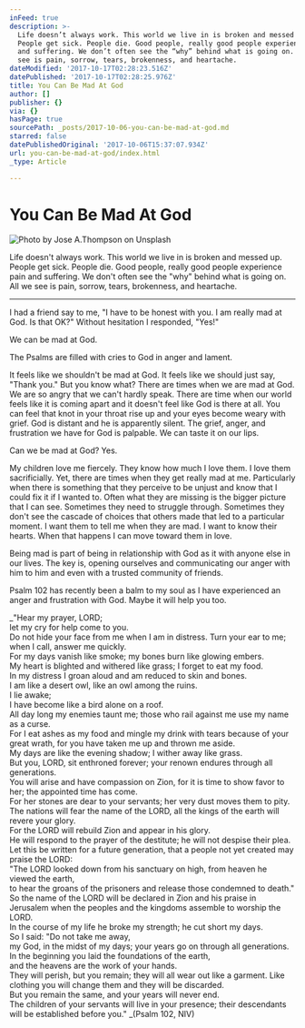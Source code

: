 ```yaml
---
inFeed: true
description: >-
  Life doesn’t always work. This world we live in is broken and messed up.
  People get sick. People die. Good people, really good people experience pain
  and suffering. We don’t often see the “why” behind what is going on. All we
  see is pain, sorrow, tears, brokenness, and heartache. 
dateModified: '2017-10-17T02:28:23.516Z'
datePublished: '2017-10-17T02:28:25.976Z'
title: You Can Be Mad At God
author: []
publisher: {}
via: {}
hasPage: true
sourcePath: _posts/2017-10-06-you-can-be-mad-at-god.md
starred: false
datePublishedOriginal: '2017-10-06T15:37:07.934Z'
url: you-can-be-mad-at-god/index.html
_type: Article

---
```

# You Can Be Mad At God
![Photo by Jose A.Thompson on Unsplash](https://the-grid-user-content.s3-us-west-2.amazonaws.com/604f9679-0fe1-47eb-b7f3-a3f6a3e4f6ef.jpg)

Life doesn't always work. This world we live in is broken and messed up. People get sick. People die. Good people, really good people experience pain and suffering. We don't often see the "why" behind what is going on. All we see is pain, sorrow, tears, brokenness, and heartache. 

---

I had a friend say to me, "I have to be honest with you. I am really mad at God. Is that OK?" Without hesitation I responded, "Yes!" 

We can be mad at God. 

The Psalms are filled with cries to God in anger and lament. 

It feels like we shouldn't be mad at God. It feels like we should just say, "Thank you." But you know what? There are times when we are mad at God. We are so angry that we can't hardly speak. There are time when our world feels like it is coming apart and it doesn't feel like God is there at all. You can feel that knot in your throat rise up and your eyes become weary with grief. God is distant and he is apparently silent. The grief, anger, and frustration we have for God is palpable. We can taste it on our lips. 

Can we be mad at God? Yes. 

My children love me fiercely. They know how much I love them. I love them sacrificially. Yet, there are times when they get really mad at me. Particularly when there is something that they perceive to be unjust and know that I could fix it if I wanted to. Often what they are missing is the bigger picture that I can see. Sometimes they need to struggle through. Sometimes they don't see the cascade of choices that others made that led to a particular moment. I want them to tell me when they are mad. I want to know their hearts. When that happens I can move toward them in love.

Being mad is part of being in relationship with God as it with anyone else in our lives. The key is, opening ourselves and communicating our anger with him to him and even with a trusted community of friends. 

Psalm 102 has recently been a balm to my soul as I have experienced an anger and frustration with God. Maybe it will help you too. 

_"Hear my prayer, LORD;   
let my cry for help come to you.   
Do not hide your face from me
when I am in distress.
Turn your ear to me;
when I call, answer me quickly.   
For my days vanish like smoke;
my bones burn like glowing embers.   
My heart is blighted and withered like grass;
I forget to eat my food.   
In my distress I groan aloud
and am reduced to skin and bones.   
I am like a desert owl,
like an owl among the ruins.   
I lie awake;   
I have become like a bird alone on a roof.   
All day long my enemies taunt me;
those who rail against me use my name as a curse.   
For I eat ashes as my food
and mingle my drink with tears because of your great wrath,
for you have taken me up and thrown me aside.   
My days are like the evening shadow;
I wither away like grass.   
But you, LORD, sit enthroned forever;
your renown endures through all generations.   
You will arise and have compassion on Zion,
for it is time to show favor to her;
the appointed time has come.   
For her stones are dear to your servants;
her very dust moves them to pity.   
The nations will fear the name of the LORD,
all the kings of the earth will revere your glory.   
For the LORD will rebuild Zion and appear in his glory.   
He will respond to the prayer of the destitute;
he will not despise their plea.   
Let this be written for a future generation,
that a people not yet created may praise the LORD:   
"The LORD looked down from his sanctuary on high,
from heaven he viewed the earth,   
to hear the groans of the prisoners
and release those condemned to death."   
So the name of the LORD will be declared in Zion
and his praise in Jerusalem when the peoples and the kingdoms
assemble to worship the LORD.   
In the course of my life he broke my strength;
he cut short my days.   
So I said:
"Do not take me away,   
my God, in the midst of my days;
your years go on through all generations.   
In the beginning you laid the foundations of the earth,  
and the heavens are the work of your hands.   
They will perish, but you remain;
they will all wear out like a garment.
Like clothing you will change them
and they will be discarded.   
But you remain the same,
and your years will never end.   
The children of your servants will live in your presence;
their descendants will be established before you." _(Psalm 102, NIV)